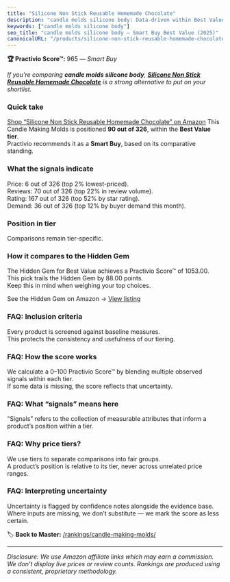 ```yaml
---
title: "Silicone Non Stick Reusable Homemade Chocolate"
description: "candle molds silicone body: Data-driven within Best Value ranking using the Practivio Score™. Positioned by quality, value, demand, findability, momentum."
keywords: ["candle molds silicone body"]
seo_title: "candle molds silicone body — Smart Buy Best Value (2025)"
canonicalURL: "/products/silicone-non-stick-reusable-homemade-chocolate-B0C73DNLCP/"
---
```


**🏆 Practivio Score™:** 965 — _Smart Buy_


*If you're comparing **candle molds silicone body**, **[Silicone Non Stick Reusable Homemade Chocolate](https://www.amazon.com/dp/B0C73DNLCP?tag=practivio-20)** is a strong alternative to put on your shortlist.*
### Quick take
[Shop “Silicone Non Stick Reusable Homemade Chocolate” on Amazon](https://www.amazon.com/dp/B0C73DNLCP?tag=practivio-20)
This Candle Making Molds is positioned **90 out of 326**, within the **Best Value tier**.  
Practivio recommends it as a **Smart Buy**, based on its comparative standing.

### What the signals indicate
Price: 6 out of 326 (top 2% lowest-priced).  
Reviews: 70 out of 326 (top 22% in review volume).  
Rating: 167 out of 326 (top 52% by star rating).  
Demand: 36 out of 326 (top 12% by buyer demand this month).

### Position in tier
Comparisons remain tier-specific.

### How it compares to the Hidden Gem
The Hidden Gem for Best Value achieves a Practivio Score™ of 1053.00.  
This pick trails the Hidden Gem by 88.00 points.  
Keep this in mind when weighing your top choices.  

See the Hidden Gem on Amazon → [View listing](https://www.amazon.com/dp/B07PM3XRXY?tag=practivio-20)

### FAQ: Inclusion criteria
Every product is screened against baseline measures.  
This protects the consistency and usefulness of our tiering.

### FAQ: How the score works
We calculate a 0–100 Practivio Score™ by blending multiple observed signals within each tier.  
If some data is missing, the score reflects that uncertainty.

### FAQ: What “signals” means here
“Signals” refers to the collection of measurable attributes that inform a product’s position within a tier.

### FAQ: Why price tiers?
We use tiers to separate comparisons into fair groups.  
A product’s position is relative to its tier, never across unrelated price ranges.

### FAQ: Interpreting uncertainty
Uncertainty is flagged by confidence notes alongside the evidence base.  
Where inputs are missing, we don’t substitute — we mark the score as less certain.


🏷️ **Back to Master:** [/rankings/candle-making-molds/](/rankings/candle-making-molds/)

---
_Disclosure: We use Amazon affiliate links which may earn a commission. We don’t display live prices or review counts. Rankings are produced using a consistent, proprietary methodology._
